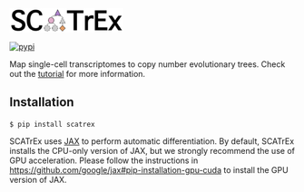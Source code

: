 <div align="left">
  <img src="figures/logo_text.png", width="200px">
</div>

[![pypi](https://img.shields.io/pypi/v/scatrex.svg)](https://pypi.python.org/pypi/scatrex)

Map single-cell transcriptomes to copy number evolutionary trees. Check out the [tutorial](./notebooks/tutorial.ipynb) for more information.

## Installation
```
$ pip install scatrex
```

SCATrEx uses [JAX](https://github.com/google/jax) to perform automatic differentiation. By default, SCATrEx installs the CPU-only version of JAX, but we strongly recommend the use of GPU acceleration. Please follow the instructions in https://github.com/google/jax#pip-installation-gpu-cuda to install the GPU version of JAX.
